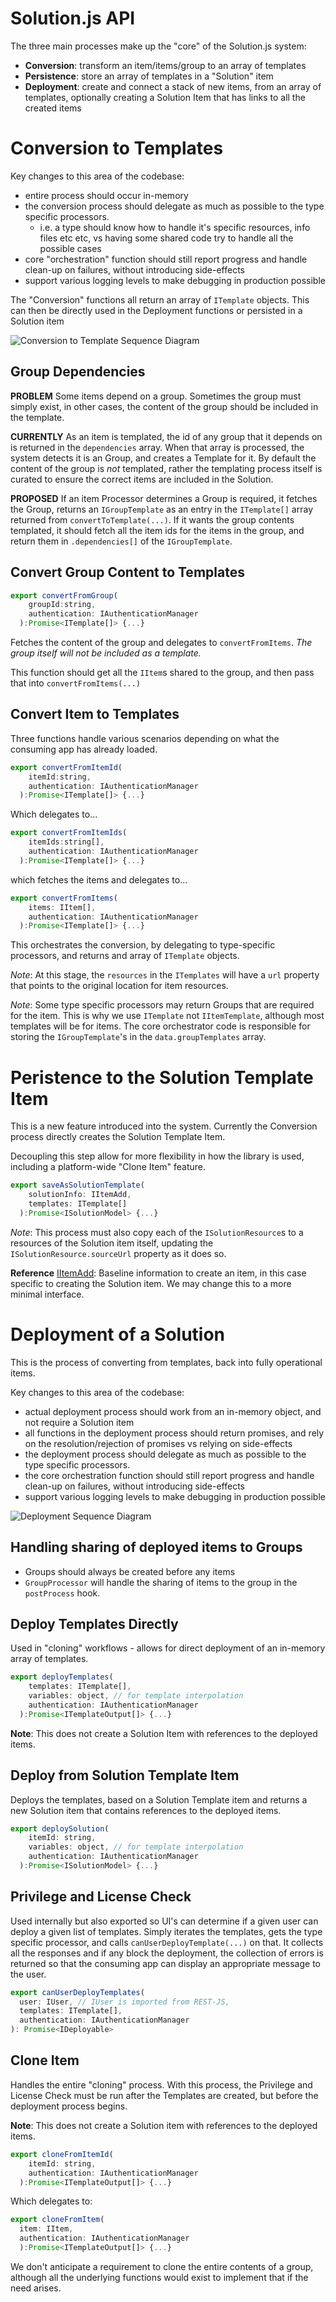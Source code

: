 # Solution.js API

The three main processes make up the "core" of the Solution.js system:
- **Conversion**: transform an item/items/group to an array of templates
- **Persistence**: store an array of templates in a "Solution" item
- **Deployment**: create and connect a stack of new items, from an array of templates, optionally creating a Solution Item that has links to all the created items


    

# Conversion to Templates

Key changes to this area of the codebase:
- entire process should occur in-memory
- the conversion process should delegate as much as possible to the type specific processors. 
  - i.e. a type should know how to handle it's specific resources, info files etc etc, vs having some shared code try to handle all the possible cases
- core "orchestration" function should still report progress and handle clean-up on failures, without introducing side-effects
- support various logging levels to make debugging in production possible

The "Conversion" functions all return an array of `ITemplate` objects. This can then be directly used in the Deployment functions or persisted in a Solution item

![Conversion to Template Sequence Diagram](./diagrams/convert-to-template.png)

## Group Dependencies

**PROBLEM** Some items depend on a group. Sometimes the group must simply exist, in other cases, the content of the group should be included in the template.

**CURRENTLY** As an item is templated, the id of any group that it depends on is returned in the `dependencies` array. When that array is processed, the system detects it is an Group, and creates a Template for it. By default the content of the group is *not* templated, rather the templating process itself is curated to ensure the correct items are included in the Solution.

**PROPOSED**
If an item Processor determines a Group is required, it fetches the Group, returns an `IGroupTemplate` as an entry in the `ITemplate[]` array returned from `convertToTemplate(...)`. If it wants the group contents templated, it should fetch all the item ids for the items in the group, and return them in `.dependencies[]` of the `IGroupTemplate`.


## Convert Group Content to Templates

```js
export convertFromGroup(
    groupId:string,
    authentication: IAuthenticationManager
  ):Promise<ITemplate[]> {...}
```
Fetches the content of the group and delegates to `convertFromItems`. *The group itself will not be included as a template.*

This function should get all the `IItem`s shared to the group, and then pass that into `convertFromItems(...)`

## Convert Item to Templates

Three functions handle various scenarios depending on what the consuming app has already loaded.

```js
export convertFromItemId(
    itemId:string, 
    authentication: IAuthenticationManager
  ):Promise<ITemplate[]> {...}
```

Which delegates to...

```js
export convertFromItemIds(
    itemIds:string[], 
    authentication: IAuthenticationManager
  ):Promise<ITemplate[]> {...}
```

which fetches the items and delegates to...

```js
export convertFromItems(
    items: IItem[], 
    authentication: IAuthenticationManager
  ):Promise<ITemplate[]> {...}
```

This orchestrates the conversion, by delegating to type-specific processors, and returns and array of `ITemplate` objects.

*Note*: At this stage, the `resources` in the `ITemplates` will have a `url` property that points to the original location for item resources. 

*Note*: Some type specific processors may return Groups that are required for the item. This is why we use `ITemplate` not `IItemTemplate`, although most templates will be for items. The core orchestrator code is responsible for storing the `IGroupTemplate`'s in the `data.groupTemplates` array.


# Peristence to the Solution Template Item
This is a new feature introduced into the system. Currently the Conversion process directly creates the Solution Template Item.

Decoupling this step allow for more flexibility in how the library is used, including a platform-wide "Clone Item" feature.

```js
export saveAsSolutionTemplate(
    solutionInfo: IItemAdd, 
    templates: ITemplate[]
  ):Promise<ISolutionModel> {...}
```

*Note*: This process must also copy each of the `ISolutionResource`s to a resources of the Solution item itself, updating the `ISolutionResource.sourceUrl` property as it does so.

**Reference** [IItemAdd](https://esri.github.io/arcgis-rest-js/api/types/IItemAdd/): Baseline information to create an item, in this case specific to creating the Solution item. We may change this to a more minimal interface.

# Deployment of a Solution
This is the process of converting from templates, back into fully operational items.

Key changes to this area of the codebase:
- actual deployment process should work from an in-memory object, and not require a Solution item
- all functions in the deployment process should return promises, and rely on the resolution/rejection of promises vs relying on side-effects
- the deployment process should delegate as much as possible to the type specific processors. 
- the core orchestration function should still report progress and handle clean-up on failures, without introducing side-effects
- support various logging levels to make debugging in production possible

![Deployment Sequence Diagram](./diagrams/deploy-from-template.png)


## Handling sharing of deployed items to Groups
- Groups should always be created before any items
- `GroupProcessor` will handle the sharing of items to the group in the `postProcess` hook. 


## Deploy Templates Directly

Used in "cloning" workflows - allows for direct deployment of an in-memory array of templates. 

```js
export deployTemplates(
    templates: ITemplate[], 
    variables: object, // for template interpolation 
    authentication: IAuthenticationManager
  ):Promise<ITemplateOutput[]> {...}
```

**Note**: This does not create a Solution Item with references to the deployed items.


## Deploy from Solution Template Item

Deploys the templates, based on a Solution Template item and returns a new Solution item that contains references to the deployed items.

```js
export deploySolution(
    itemId: string, 
    variables: object, // for template interpolation 
    authentication: IAuthenticationManager
  ):Promise<ISolutionModel> {...}
```

## Privilege and License Check

Used internally but also exported so UI's can determine if a given user can deploy a given list of templates. Simply iterates the templates, gets the type specific processor, and calls `canUserDeployTemplate(...)` on that. It collects all the responses and if any block the deployment, the collection of errors is returned so that the consuming app can display an appropriate message to the user.

```js
export canUserDeployTemplates(
  user: IUser, // IUser is imported from REST-JS,
  templates: ITemplate[], 
  authentication: IAuthenticationManager
): Promise<IDeployable>
```

## Clone Item
Handles the entire "cloning" process. With this process, the Privilege and License Check must be run after the Templates are created, but before the deployment process begins. 

**Note**: This does not create a Solution item with references to the deployed items.

```js
export cloneFromItemId(
    itemId: string, 
    authentication: IAuthenticationManager
  ):Promise<ITemplateOutput[]> {...}
```

Which delegates to:

```js
export cloneFromItem(
  item: IItem, 
  authentication: IAuthenticationManager
  ):Promise<ITemplateOutput[]> {...}
```

We don't anticipate a requirement to clone the entire contents of a group, although all the underlying functions would exist to implement that if the need arises.